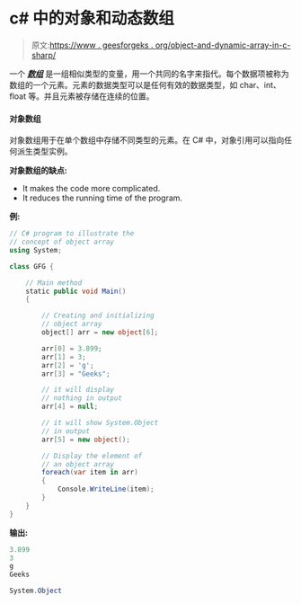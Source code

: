 # c# 中的对象和动态数组

> 原文:[https://www . geesforgeks . org/object-and-dynamic-array-in-c-sharp/](https://www.geeksforgeeks.org/object-and-dynamic-array-in-c-sharp/)

一个 ***[数组](https://www.geeksforgeeks.org/c-sharp-arrays/)*** 是一组相似类型的变量，用一个共同的名字来指代。每个数据项被称为数组的一个元素。元素的数据类型可以是任何有效的数据类型，如 char、int、float 等。并且元素被存储在连续的位置。

#### 对象数组

对象数组用于在单个数组中存储不同类型的元素。在 C# 中，对象引用可以指向任何派生类型实例。

**对象数组的缺点:**

*   It makes the code more complicated.
*   It reduces the running time of the program.

**例:**

```cs
// C# program to illustrate the
// concept of object array
using System;

class GFG {

    // Main method
    static public void Main()
    {

        // Creating and initializing 
        // object array
        object[] arr = new object[6];

        arr[0] = 3.899;
        arr[1] = 3;
        arr[2] = 'g';
        arr[3] = "Geeks";

        // it will display 
        // nothing in output
        arr[4] = null;

        // it will show System.Object
        // in output
        arr[5] = new object();

        // Display the element of 
        // an object array
        foreach(var item in arr)
        {
            Console.WriteLine(item);
        }
    }
}
```

**输出:**

```cs
3.899
3
g
Geeks

System.Object

```